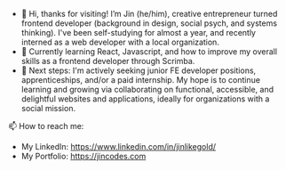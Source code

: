 - 👋 Hi, thanks for visiting! I’m Jin (he/him), creative entrepreneur turned frontend developer (background in design, social psych, and systems thinking). I've been self-studying for almost a year, and recently interned as a web developer with a local organization.
- 🌱 Currently learning React, Javascript, and how to improve my overall skills as a frontend developer through Scrimba.
- 👀  Next steps: I'm actively seeking junior FE developer positions, apprenticeships, and/or a paid internship. My hope is to continue learning and growing via  collaborating on functional, accessible, and delightful websites and applications, ideally for organizations with a social mission.

📫 How to reach me:
- My LinkedIn: https://www.linkedin.com/in/jinlikegold/
- My Portfolio: https://jincodes.com

<!---
jinlikegold/jinlikegold is a ✨ special ✨ repository because its `README.md` (this file) appears on your GitHub profile.
You can click the Preview link to take a look at your changes.
--->

